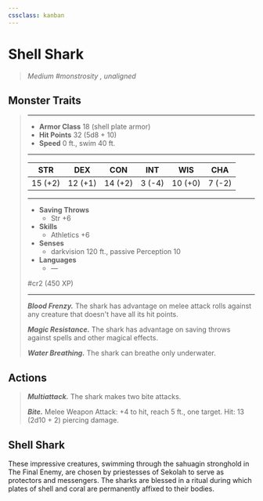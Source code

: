 ```yaml
---
cssclass: kanban
---
```


# Shell Shark
>*Medium #monstrosity , unaligned*
## Monster Traits
>___
>- **Armor Class** 18 (shell plate armor)
>- **Hit Points** 32 (5d8 + 10)
>- **Speed** 0 ft., swim 40 ft.
>___
>|STR|DEX|CON|INT|WIS|CHA|
>|:---:|:---:|:---:|:---:|:---:|:---:|
>|15 (+2)|12 (+1)|14 (+2)|3 (-4)|10 (+0)|7 (-2)|
>___
>- **Saving Throws**
>	 - Str +6
>- **Skills**
>	 - Athletics +6
>- **Senses**
>	 - darkvision 120 ft., passive Perception 10
>- **Languages**
>	 - —
>
> #cr2 (450 XP)
>___
>***Blood Frenzy.*** The shark has advantage on melee attack rolls against any creature that doesn't have all its hit points.  
>
>***Magic Resistance.*** The shark has advantage on saving throws against spells and other magical effects.  
>
>***Water Breathing.*** The shark can breathe only underwater.  
>
## Actions
>***Multiattack.*** The shark makes two bite attacks.  
>
>***Bite.*** Melee Weapon Attack: +4 to hit, reach 5 ft., one target. Hit: 13 (2d10 + 2) piercing damage.
## Shell Shark
These impressive creatures, swimming through the sahuagin stronghold in The Final Enemy, are chosen by priestesses of Sekolah to serve as protectors and messengers. The sharks are blessed in a ritual during which plates of shell and coral are permanently affixed to their bodies.